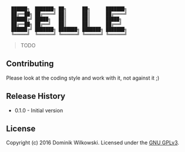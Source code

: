 ```shell
  ██████╗  ███████╗ ██╗      ██╗      ███████╗
  ██╔══██╗ ██╔════╝ ██║      ██║      ██╔════╝
  ██████╔╝ █████╗   ██║      ██║      █████╗
  ██╔══██╗ ██╔══╝   ██║      ██║      ██╔══╝
  ██████╔╝ ███████╗ ███████╗ ███████╗ ███████╗
  ╚═════╝  ╚══════╝ ╚══════╝ ╚══════╝ ╚══════╝
```


> TODO


## Contributing
Please look at the coding style and work with it, not against it ;)


## Release History
* 0.1.0  -  Initial version


## License
Copyright (c) 2016 Dominik Wilkowski. Licensed under the [GNU GPLv3](https://github.com/dominikwilkowski/belle/blob/master/LICENSE).